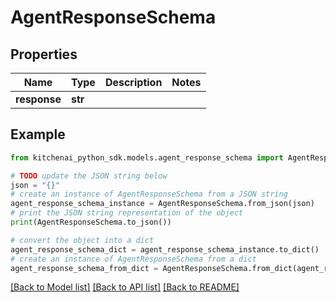 # AgentResponseSchema


## Properties

Name | Type | Description | Notes
------------ | ------------- | ------------- | -------------
**response** | **str** |  | 

## Example

```python
from kitchenai_python_sdk.models.agent_response_schema import AgentResponseSchema

# TODO update the JSON string below
json = "{}"
# create an instance of AgentResponseSchema from a JSON string
agent_response_schema_instance = AgentResponseSchema.from_json(json)
# print the JSON string representation of the object
print(AgentResponseSchema.to_json())

# convert the object into a dict
agent_response_schema_dict = agent_response_schema_instance.to_dict()
# create an instance of AgentResponseSchema from a dict
agent_response_schema_from_dict = AgentResponseSchema.from_dict(agent_response_schema_dict)
```
[[Back to Model list]](../README.md#documentation-for-models) [[Back to API list]](../README.md#documentation-for-api-endpoints) [[Back to README]](../README.md)


